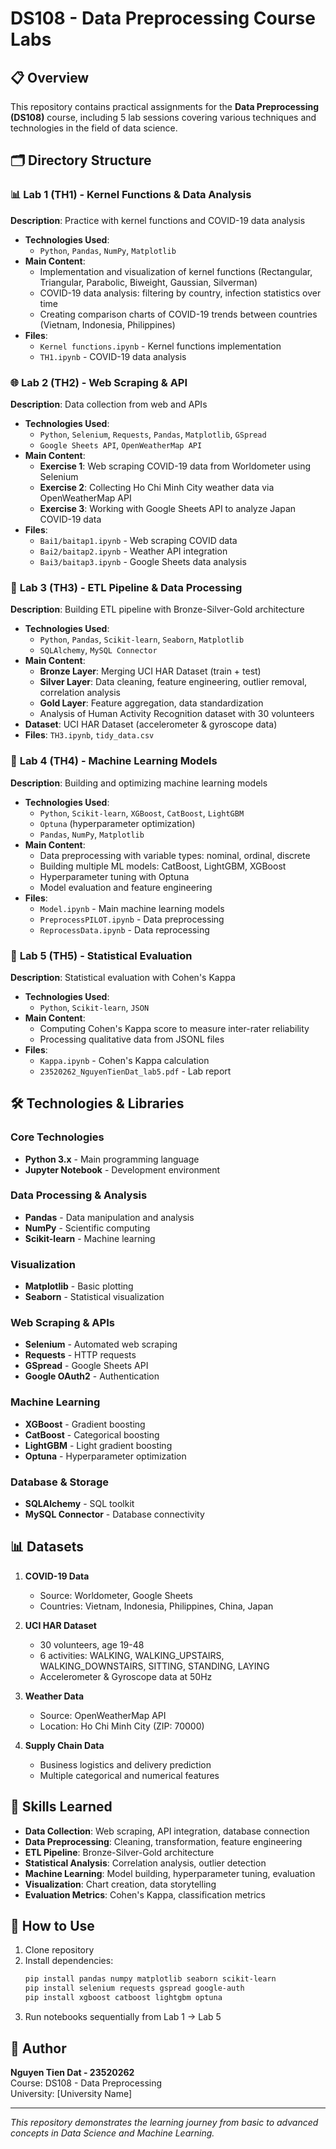 # DS108 - Data Preprocessing Course Labs

## 📋 Overview
This repository contains practical assignments for the **Data Preprocessing (DS108)** course, including 5 lab sessions covering various techniques and technologies in the field of data science.

## 🗂️ Directory Structure

### 📊 **Lab 1 (TH1) - Kernel Functions & Data Analysis**
**Description**: Practice with kernel functions and COVID-19 data analysis
- **Technologies Used**: 
  - `Python`, `Pandas`, `NumPy`, `Matplotlib`
- **Main Content**:
  - Implementation and visualization of kernel functions (Rectangular, Triangular, Parabolic, Biweight, Gaussian, Silverman)
  - COVID-19 data analysis: filtering by country, infection statistics over time
  - Creating comparison charts of COVID-19 trends between countries (Vietnam, Indonesia, Philippines)
- **Files**: 
  - `Kernel functions.ipynb` - Kernel functions implementation
  - `TH1.ipynb` - COVID-19 data analysis

### 🌐 **Lab 2 (TH2) - Web Scraping & API**
**Description**: Data collection from web and APIs
- **Technologies Used**:
  - `Python`, `Selenium`, `Requests`, `Pandas`, `Matplotlib`, `GSpread`
  - `Google Sheets API`, `OpenWeatherMap API`
- **Main Content**:
  - **Exercise 1**: Web scraping COVID-19 data from Worldometer using Selenium
  - **Exercise 2**: Collecting Ho Chi Minh City weather data via OpenWeatherMap API
  - **Exercise 3**: Working with Google Sheets API to analyze Japan COVID-19 data
- **Files**:
  - `Bai1/baitap1.ipynb` - Web scraping COVID data
  - `Bai2/baitap2.ipynb` - Weather API integration
  - `Bai3/baitap3.ipynb` - Google Sheets data analysis

### 🔄 **Lab 3 (TH3) - ETL Pipeline & Data Processing**
**Description**: Building ETL pipeline with Bronze-Silver-Gold architecture
- **Technologies Used**:
  - `Python`, `Pandas`, `Scikit-learn`, `Seaborn`, `Matplotlib`
  - `SQLAlchemy`, `MySQL Connector`
- **Main Content**:
  - **Bronze Layer**: Merging UCI HAR Dataset (train + test)
  - **Silver Layer**: Data cleaning, feature engineering, outlier removal, correlation analysis
  - **Gold Layer**: Feature aggregation, data standardization
  - Analysis of Human Activity Recognition dataset with 30 volunteers
- **Dataset**: UCI HAR Dataset (accelerometer & gyroscope data)
- **Files**: `TH3.ipynb`, `tidy_data.csv`

### 🤖 **Lab 4 (TH4) - Machine Learning Models**
**Description**: Building and optimizing machine learning models
- **Technologies Used**:
  - `Python`, `Scikit-learn`, `XGBoost`, `CatBoost`, `LightGBM`
  - `Optuna` (hyperparameter optimization)
  - `Pandas`, `NumPy`, `Matplotlib`
- **Main Content**:
  - Data preprocessing with variable types: nominal, ordinal, discrete
  - Building multiple ML models: CatBoost, LightGBM, XGBoost
  - Hyperparameter tuning with Optuna
  - Model evaluation and feature engineering
- **Files**: 
  - `Model.ipynb` - Main machine learning models
  - `PreprocessPILOT.ipynb` - Data preprocessing
  - `ReprocessData.ipynb` - Data reprocessing

### 📏 **Lab 5 (TH5) - Statistical Evaluation**
**Description**: Statistical evaluation with Cohen's Kappa
- **Technologies Used**:
  - `Python`, `Scikit-learn`, `JSON`
- **Main Content**:
  - Computing Cohen's Kappa score to measure inter-rater reliability
  - Processing qualitative data from JSONL files
- **Files**: 
  - `Kappa.ipynb` - Cohen's Kappa calculation
  - `23520262_NguyenTienDat_lab5.pdf` - Lab report

## 🛠️ Technologies & Libraries

### Core Technologies
- **Python 3.x** - Main programming language
- **Jupyter Notebook** - Development environment

### Data Processing & Analysis
- **Pandas** - Data manipulation and analysis
- **NumPy** - Scientific computing
- **Scikit-learn** - Machine learning

### Visualization
- **Matplotlib** - Basic plotting
- **Seaborn** - Statistical visualization

### Web Scraping & APIs
- **Selenium** - Automated web scraping
- **Requests** - HTTP requests
- **GSpread** - Google Sheets API
- **Google OAuth2** - Authentication

### Machine Learning
- **XGBoost** - Gradient boosting
- **CatBoost** - Categorical boosting
- **LightGBM** - Light gradient boosting
- **Optuna** - Hyperparameter optimization

### Database & Storage
- **SQLAlchemy** - SQL toolkit
- **MySQL Connector** - Database connectivity

## 📊 Datasets

1. **COVID-19 Data**
   - Source: Worldometer, Google Sheets
   - Countries: Vietnam, Indonesia, Philippines, China, Japan

2. **UCI HAR Dataset**
   - 30 volunteers, age 19-48
   - 6 activities: WALKING, WALKING_UPSTAIRS, WALKING_DOWNSTAIRS, SITTING, STANDING, LAYING
   - Accelerometer & Gyroscope data at 50Hz

3. **Weather Data**
   - Source: OpenWeatherMap API
   - Location: Ho Chi Minh City (ZIP: 70000)

4. **Supply Chain Data**
   - Business logistics and delivery prediction
   - Multiple categorical and numerical features

## 🚀 Skills Learned

- **Data Collection**: Web scraping, API integration, database connection
- **Data Preprocessing**: Cleaning, transformation, feature engineering
- **ETL Pipeline**: Bronze-Silver-Gold architecture
- **Statistical Analysis**: Correlation analysis, outlier detection
- **Machine Learning**: Model building, hyperparameter tuning, evaluation
- **Visualization**: Chart creation, data storytelling
- **Evaluation Metrics**: Cohen's Kappa, classification metrics

## 📝 How to Use

1. Clone repository
2. Install dependencies:
   ```bash
   pip install pandas numpy matplotlib seaborn scikit-learn
   pip install selenium requests gspread google-auth
   pip install xgboost catboost lightgbm optuna
   ```
3. Run notebooks sequentially from Lab 1 → Lab 5

## 👤 Author
**Nguyen Tien Dat - 23520262**  
Course: DS108 - Data Preprocessing  
University: [University Name]

---
*This repository demonstrates the learning journey from basic to advanced concepts in Data Science and Machine Learning.*
